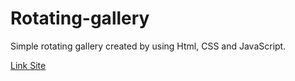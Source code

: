 # Rotating-gallery

Simple rotating gallery created by using 
Html,
CSS and
JavaScript.

[Link Site](https://aneal07.github.io/Rotating-gallery/)
